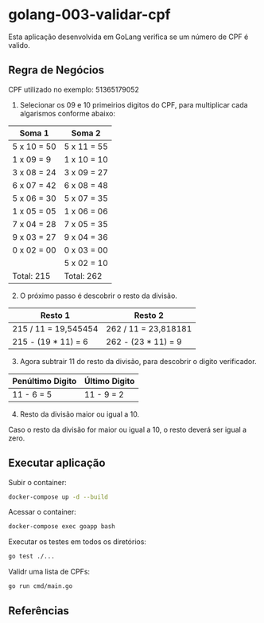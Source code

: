 # golang-003-validar-cpf

Esta aplicação desenvolvida em GoLang verifica se um número de CPF é valido.

## Regra de Negócios

CPF utilizado no exemplo: 51365179052

1. Selecionar os 09 e 10 primeirios digitos do CPF, para multiplicar cada algarismos conforme abaixo:

| Soma 1      | Soma 2       |
|-------------|--------------|
| 5 x 10 = 50 | 5 x 11 = 55  |    
| 1 x 09 = 9  | 1 x 10 = 10  |
| 3 x 08 = 24 | 3 x 09 = 27  | 
| 6 x 07 = 42 | 6 x 08 = 48  | 
| 5 x 06 = 30 | 5 x 07 = 35  | 
| 1 x 05 = 05 | 1 x 06 = 06  |
| 7 x 04 = 28 | 7 x 05 = 35  | 
| 9 x 03 = 27 | 9 x 04 = 36  | 
| 0 x 02 = 00 | 0 x 03 = 00  |
|             | 5 x 02 = 10  |  
| Total: 215  | Total: 262   |

2. O próximo passo é descobrir o resto da divisão.

| Resto 1              | Resto 2               |
|----------------------|-----------------------|
| 215 / 11 = 19,545454 | 262 / 11 = 23,818181  |
| 215 - (19 * 11) = 6  | 262 - (23 * 11) = 9   |


3. Agora subtrair 11 do resto da divisão, para descobrir o digito verificador.

| Penúltimo Digito | Último Digito   |
|------------------|------------------
| 11 - 6 = 5       | 11 - 9 = 2      | 


4. Resto da divisão maior ou igual a 10.

Caso o resto da divisão for maior ou igual a 10, o resto deverá ser igual a zero.


## Executar aplicação

Subir o container:

``` bash
docker-compose up -d --build
```

Acessar o container: 

``` bash
docker-compose exec goapp bash
```

Executar os testes em todos os diretórios:

``` bash
go test ./...
```

Validr uma lista de CPFs:

``` bash
go run cmd/main.go
```

## Referências




